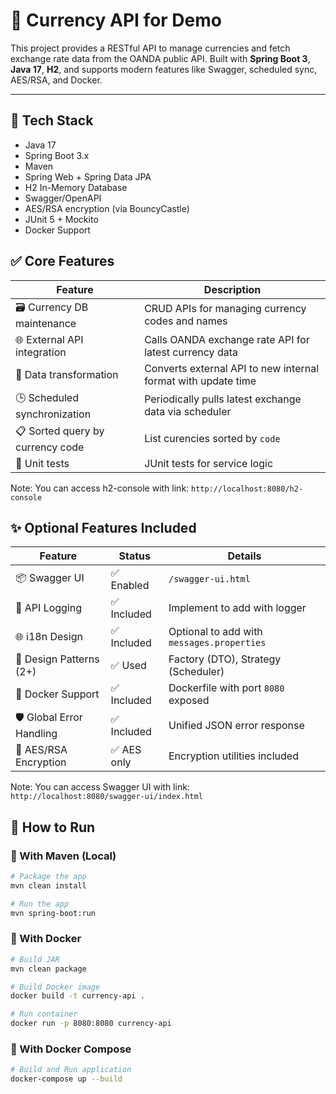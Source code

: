 # 💱 Currency API for Demo

This project provides a RESTful API to manage currencies and fetch exchange rate data from the OANDA public API. Built with **Spring Boot 3**, **Java 17**, **H2**, and supports modern features like Swagger, scheduled sync, AES/RSA, and Docker.

---

## 🔧 Tech Stack

- Java 17
- Spring Boot 3.x
- Maven
- Spring Web + Spring Data JPA
- H2 In-Memory Database
- Swagger/OpenAPI
- AES/RSA encryption (via BouncyCastle)
- JUnit 5 + Mockito
- Docker Support

## ✅ Core Features

| Feature                           | Description                               |                                
|---------------------------------- |-------------------------------------------------------------|  
| 🗃 Currency DB maintenance        | CRUD APIs for managing currency codes and names             |  
| 🌐 External API integration      | Calls OANDA exchange rate API for latest currency data       |  
| 🔁 Data transformation           | Converts external API to new internal format with update time|                
| 🕒 Scheduled synchronization     | Periodically pulls latest exchange data via scheduler        |                      
| 📋 Sorted query by currency code | List curencies sorted by `code`                             |  
| 🧪 Unit tests                    | JUnit tests for service logic                                |

Note: You can access h2-console with link: `http://localhost:8080/h2-console`

## ✨ Optional Features Included

| Feature                   | Status        | Details                                       |  
|-------------------------  |-------------  |-----------------------------------------------|  
| 📦 Swagger UI            | ✅ Enabled    | `/swagger-ui.html`                           |  
| 🧾 API Logging           | ✅ Included   | Implement to add with logger                   |  
| 🌐 i18n Design           | ✅ Included   | Optional to add with `messages.properties`   |  
| 🧰 Design Patterns (2+)  | ✅ Used       | Factory (DTO), Strategy (Scheduler)            |  
| 🐳 Docker Support        | ✅ Included   | Dockerfile with port `8080` exposed           |  
| 🛡 Global Error Handling | ✅ Included   | Unified JSON error response                    |  
| 🔐 AES/RSA Encryption    | ✅ AES only   | Encryption utilities included                  |  

Note: You can access Swagger UI with link: `http://localhost:8080/swagger-ui/index.html`

## 🚀 How to Run

### 🔨 With Maven (Local)
```bash
# Package the app
mvn clean install

# Run the app
mvn spring-boot:run

```

### 🔨 With Docker
```bash
# Build JAR
mvn clean package

# Build Docker image
docker build -t currency-api .

# Run container
docker run -p 8080:8080 currency-api

```

### 🔨 With Docker Compose
```bash
# Build and Run application
docker-compose up --build



